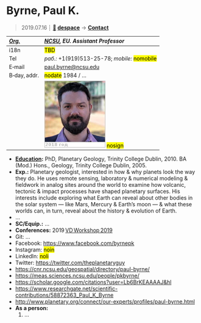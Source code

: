 # Byrne, Paul K.
> 2019.07.16 ┊ **[🚀](../index/index.md) [despace](index.md)** → **[Contact](contact.md)**

|*[Org.](contact.md)*|*[NCSU](zz_ncsu.md), EU. Assistant Professor*|
|:--|:--|
|i18n| <mark>TBD</mark> |
|Tel|*раб.:* +1(919)513-25-78; *mobile:* <mark>nomobile</mark> |
|E‑mail| <paul.byrne@ncsu.edu> |
|B‑day, addr.| <mark>nodate</mark> 1984 / … |
|| [![](f/contact/b/byrne_001_photo_thumb.jpg)](f/contact/b/byrne_001_photo.jpg) <mark>nosign</mark> |

   - **[Education](edu.md):** PhD, Planetary Geology, Trinity College Dublin, 2010. BA (Mod.) Hons., Geology, Trinity College Dublin, 2005.
   - **Exp.:** Planetary geologist, interested in how & why planets look the way they do. He uses remote sensing, laboratory & numerical modeling & fieldwork in analog sites around the world to examine how volcanic, tectonic & impact processes have shaped planetary surfaces. His interests include exploring what Earth can reveal about other bodies in the solar system — like Mars, Mercury & Earth’s moon — & what these worlds can, in turn, reveal about the history & evolution of Earth.
   - …
   - **SC/Equip.:** …
   - **Conferences:** 2019 [VD Workshop 2019](vdws2019.md)
   - Git: …
   - Facebook: <https://www.facebook.com/byrnepk>
   - Instagram: <mark>noin</mark>
   - LinkedIn: <mark>noli</mark>
   - Twitter: <https://twitter.com/theplanetaryguy>
   - <https://cnr.ncsu.edu/geospatial/directory/paul-byrne/>
   - <https://meas.sciences.ncsu.edu/people/pkbyrne/>
   - <https://scholar.google.com/citations?user=Lb6BrKEAAAAJ&hl>
   - <https://www.researchgate.net/scientific-contributions/58872363_Paul_K_Byrne>
   - <http://www.planetary.org/connect/our-experts/profiles/paul-byrne.html>
   - **As a person:**
      1. …
